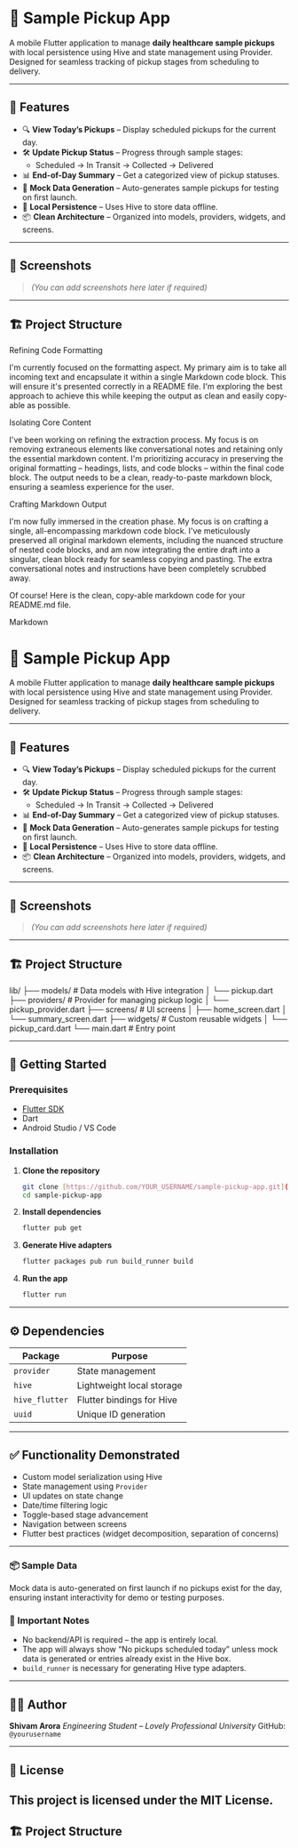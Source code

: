 # 🧪 Sample Pickup App

A mobile Flutter application to manage **daily healthcare sample pickups** with local persistence using Hive and state management using Provider. Designed for seamless tracking of pickup stages from scheduling to delivery.

---

## 📱 Features

-   🔍 **View Today’s Pickups** – Display scheduled pickups for the current day.
-   🛠️ **Update Pickup Status** – Progress through sample stages:
    -   Scheduled → In Transit → Collected → Delivered
-   📊 **End-of-Day Summary** – Get a categorized view of pickup statuses.
-   🧪 **Mock Data Generation** – Auto-generates sample pickups for testing on first launch.
-   💾 **Local Persistence** – Uses Hive to store data offline.
-   📦 **Clean Architecture** – Organized into models, providers, widgets, and screens.

---

## 📸 Screenshots

> *(You can add screenshots here later if required)*

---

## 🏗️ Project Structure

Refining Code Formatting

I'm currently focused on the formatting aspect. My primary aim is to take all incoming text and encapsulate it within a single Markdown code block. This will ensure it's presented correctly in a README file. I'm exploring the best approach to achieve this while keeping the output as clean and easily copy-able as possible.

Isolating Core Content

I've been working on refining the extraction process. My focus is on removing extraneous elements like conversational notes and retaining only the essential markdown content. I'm prioritizing accuracy in preserving the original formatting – headings, lists, and code blocks – within the final code block. The output needs to be a clean, ready-to-paste markdown block, ensuring a seamless experience for the user.

Crafting Markdown Output

I'm now fully immersed in the creation phase. My focus is on crafting a single, all-encompassing markdown code block. I've meticulously preserved all original markdown elements, including the nuanced structure of nested code blocks, and am now integrating the entire draft into a singular, clean block ready for seamless copying and pasting. The extra conversational notes and instructions have been completely scrubbed away.

Of course! Here is the clean, copy-able markdown code for your README.md file.

Markdown

# 🧪 Sample Pickup App

A mobile Flutter application to manage **daily healthcare sample pickups** with local persistence using Hive and state management using Provider. Designed for seamless tracking of pickup stages from scheduling to delivery.

---

## 📱 Features

-   🔍 **View Today’s Pickups** – Display scheduled pickups for the current day.
-   🛠️ **Update Pickup Status** – Progress through sample stages:
    -   Scheduled → In Transit → Collected → Delivered
-   📊 **End-of-Day Summary** – Get a categorized view of pickup statuses.
-   🧪 **Mock Data Generation** – Auto-generates sample pickups for testing on first launch.
-   💾 **Local Persistence** – Uses Hive to store data offline.
-   📦 **Clean Architecture** – Organized into models, providers, widgets, and screens.

---

## 📸 Screenshots

> *(You can add screenshots here later if required)*

---

## 🏗️ Project Structure

lib/
├── models/         # Data models with Hive integration
│   └── pickup.dart
├── providers/      # Provider for managing pickup logic
│   └── pickup_provider.dart
├── screens/        # UI screens
│   ├── home_screen.dart
│   └── summary_screen.dart
├── widgets/        # Custom reusable widgets
│   └── pickup_card.dart
└── main.dart       # Entry point

---


## 🚀 Getting Started

### Prerequisites

-   [Flutter SDK](https://flutter.dev/docs/get-started/install)
-   Dart
-   Android Studio / VS Code

### Installation

1.  **Clone the repository**
    ```bash
    git clone [https://github.com/YOUR_USERNAME/sample-pickup-app.git](https://github.com/YOUR_USERNAME/sample-pickup-app.git)
    cd sample-pickup-app
    ```
2.  **Install dependencies**
    ```bash
    flutter pub get
    ```
3.  **Generate Hive adapters**
    ```bash
    flutter packages pub run build_runner build
    ```
4.  **Run the app**
    ```bash
    flutter run
    ```

---

## ⚙️ Dependencies

| Package        | Purpose                     |
| -------------- | --------------------------- |
| `provider`     | State management            |
| `hive`         | Lightweight local storage   |
| `hive_flutter` | Flutter bindings for Hive   |
| `uuid`         | Unique ID generation        |

---

## ✅ Functionality Demonstrated

-   Custom model serialization using Hive
-   State management using `Provider`
-   UI updates on state change
-   Date/time filtering logic
-   Toggle-based stage advancement
-   Navigation between screens
-   Flutter best practices (widget decomposition, separation of concerns)

---

### 📦 Sample Data

Mock data is auto-generated on first launch if no pickups exist for the day, ensuring instant interactivity for demo or testing purposes.

### 📁 Important Notes

-   No backend/API is required – the app is entirely local.
-   The app will always show “No pickups scheduled today” unless mock data is generated or entries already exist in the Hive box.
-   `build_runner` is necessary for generating Hive type adapters.

---

## 🧑‍💻 Author

**Shivam Arora** *Engineering Student – Lovely Professional University* GitHub: `@yourusername`

---

## 📄 License

This project is licensed under the MIT License.
---

## 🏗️ Project Structure
